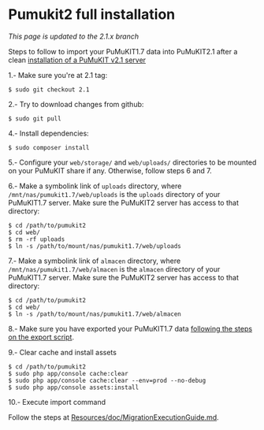 Pumukit2 full installation
==========================

*This page is updated to the 2.1.x branch*


Steps to follow to import your PuMuKIT1.7 data into PuMuKIT2.1 after a clean [installation of a PuMuKIT v2.1 server](https://github.com/campusdomar/PuMuKIT2-doc/blob/2.1.x/InstallationGuide.md#installation-on-linux-ubuntu-1404)

1.- Make sure you're at 2.1 tag:

```
$ sudo git checkout 2.1
```

2.- Try to download changes from github:

```
$ sudo git pull
```

4.- Install dependencies:

```
$ sudo composer install
```

5.- Configure your `web/storage/` and `web/uploads/` directories to be mounted on your PuMuKIT share if any. Otherwise, follow steps 6 and 7.


6.- Make a symbolink link of `uploads` directory, where `/mnt/nas/pumukit1.7/web/uploads` is the `uploads` directory of your PuMuKIT1.7 server. Make sure the PuMuKIT2 server has access to that directory:

```
$ cd /path/to/pumukit2
$ cd web/
$ rm -rf uploads
$ ln -s /path/to/mount/nas/pumukit1.7/web/uploads
```

7.- Make a symbolink link of `almacen` directory, where `/mnt/nas/pumukit1.7/web/almacen` is the `almacen` directory of your PuMuKIT1.7 server. Make sure the PuMuKIT2 server has access to that directory:

```
$ cd /path/to/pumukit2
$ cd web/
$ ln -s /path/to/mount/nas/pumukit1.7/web/almacen
```

8.- Make sure you have exported your PuMuKIT1.7 data [following the steps on the export script](https://gitlab.teltek.es/mrey/export-scripts/blob/master/README.md).

9.- Clear cache and install assets

```
$ cd /path/to/pumukit2
$ sudo php app/console cache:clear
$ sudo php app/console cache:clear --env=prod --no-debug
$ sudo php app/console assets:install
```

10.- Execute import command

Follow the steps at [Resources/doc/MigrationExecutionGuide.md](https://gitlab.teltek.es/mrey/pumukitimportbundle/blob/master/Resources/doc/MigrationExecutionGuide.md).